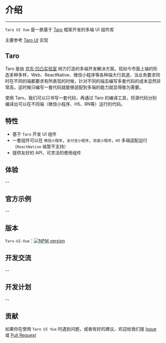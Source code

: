 # 介绍

----

`Taro UI Vue` 是一款基于 [Taro](https://taro.aotu.io) 框架开发的多端 UI 组件库  

主要参考 [Taro UI](https://taro-ui.jd.com/#/) 实现

## Taro

Taro 是由 [京东·凹凸实验室](https://aotu.io) 倾力打造的多端开发解决方案。现如今市面上端的形态多种多样，Web、ReactNative、微信小程序等各种端大行其道，当业务要求同时在不同的端都要求有所表现的时候，针对不同的端去编写多套代码的成本显然非常高，这时候只编写一套代码就能够适配到多端的能力就显得极为需要。

使用 Taro，我们可以只书写一套代码，再通过 Taro 的编译工具，将源代码分别编译出可以在不同端（微信小程序、H5、RN等）运行的代码。

## 特性

- 基于 `Taro` 开发 UI 组件
- 一套组件可以在 `微信小程序`，`支付宝小程序`，`百度小程序`，`H5` 多端适配运行（`ReactNative` 端暂不支持）
- 提供友好的 API，可灵活的使用组件

## 体验

--

## 官方示例

--

## 版本

`Taro-UI-Vue`：[![NPM version](https://img.shields.io/npm/v/taro-ui-vue.svg)](https://npmjs.org/package/taro-ui-vue)

## 开发交流

--

## 开发计划

--

## 贡献

如果你在使用 `Taro UI Vue` 时遇到问题，或者有好的建议，欢迎给我们提 [Issue](https://github.com/b2nil/taro-ui-vue3/issues) 或 [Pull Request](https://github.com/b2nil/taro-ui-vue3/pulls)
